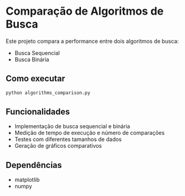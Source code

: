 # Comparação de Algoritmos de Busca

Este projeto compara a performance entre dois algoritmos de busca:

- Busca Sequencial
- Busca Binária

## Como executar

```bash
python algorithms_comparison.py
```

## Funcionalidades

- Implementação de busca sequencial e binária
- Medição de tempo de execução e número de comparações
- Testes com diferentes tamanhos de dados
- Geração de gráficos comparativos

## Dependências

- matplotlib
- numpy
